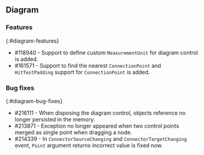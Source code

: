 ## Diagram

### Features
{:#diagram-features}

* \#118940 - Support to define custom `MeasurementUnit` for diagram control is added.
* \#161571 - Support to find the nearest `ConnectionPoint` and `HitTestPadding` support for `ConnectionPoint` is added.

### Bug fixes
{:#diagram-bug-fixes}

* \#216111 - When disposing the diagram control, objects reference no longer persisted in the memory.
* \#213871 - Exception no longer appeared when two control points merged as single point when dragging a node.
* \#214339 - In `ConnectorSourceChanging` and `ConnectorTargetChanging` event, `Point` argument returns incorrect value is fixed now.